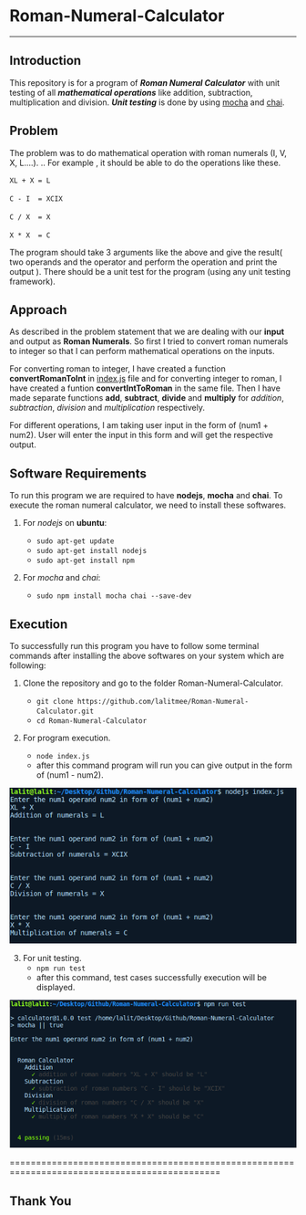 # Roman-Numeral-Calculator

- - - -


## Introduction ##

This repository is for a program of **_Roman Numeral Calculator_** with unit testing of all **_mathematical operations_** like addition, subtraction, multiplication and division. **_Unit testing_** is done by using [mocha](https://mochajs.org/) and [chai](http://chaijs.com/). 


## Problem ##
The problem was to do mathematical operation with roman numerals (I, V, X, L....). .. For example , it should be able to do the operations  like these.

    XL + X = L

    C - I  = XCIX

    C / X  = X

    X * X  = C

The program should take 3 arguments like the above and give the result( two operands and the operator and perform the operation and print the output ). There should be a unit test for the program (using any unit testing framework).


## Approach ##
As described in the problem statement that we are dealing with our __input__ and output as __Roman Numerals__. So first I tried to convert roman numerals to integer so that I can perform mathematical operations on the inputs.

For converting roman to integer, I have created a function __convertRomanToInt__ in [index.js](https://github.com/lalitmee/Roman-Numeral-Calculator/blob/master/index.js) file and for converting integer to roman, I have created a funtion __convertIntToRoman__ in the same file. Then I have made separate functions __add__, __subtract__, __divide__ and __multiply__ for _addition_, _subtraction_, _division_ and _multiplication_ respectively.

For different operations, I am taking user input in the form of (num1 + num2). User will enter the input in this form and will get the respective output.

## Software Requirements ##
To run this program we are required to have __nodejs__, __mocha__ and __chai__. To execute the roman numeral calculator, we need to install these softwares. 

1. For _nodejs_ on **ubuntu**:
    - `sudo apt-get update`
    - `sudo apt-get install nodejs`
    - `sudo apt-get install npm`

2. For _mocha_ and _chai_:
    - `sudo npm install mocha chai --save-dev`

## Execution ##
To successfully run this program you have to follow some terminal commands after installing the above softwares on your system which are following:
1. Clone the repository and go to the folder Roman-Numeral-Calculator.
    - `git clone https://github.com/lalitmee/Roman-Numeral-Calculator.git`
    - `cd Roman-Numeral-Calculator`

2. For program execution.
    - `node index.js`
    - after this command program will run you can give output in the form of (num1 - num2).

![Program Execution](https://github.com/lalitmee/Roman-Numeral-Calculator/blob/master/program.png?raw=true "Execution of Program in nodejs")

3. For unit testing.
    - `npm run test`
    - after this command, test cases successfully execution will be displayed.

![Unit testing](https://github.com/lalitmee/Roman-Numeral-Calculator/blob/master/unit_testing.png?raw=true "Unit testing")

==============================================================================================

## Thank You
